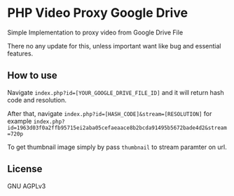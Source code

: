 # PHP Video Proxy Google Drive
Simple Implementation to proxy video from Google Drive File

There no any update for this, unless important want like bug and essential features.

## How to use

Navigate `index.php?id=[YOUR_GOOGLE_DRIVE_FILE_ID]` and it will return hash code and resolution.

After that, navigate `index.php?id=[HASH_CODE]&stream=[RESOLUTION]` for example `index.php?id=1963d03f0a2ffb95715ei2aba05cefaeaace8b2bcda91495b5672bade4d2&stream=720p`

To get thumbnail image simply by pass `thumbnail` to stream paramter on url.

## License
GNU AGPLv3